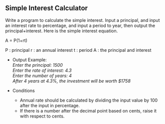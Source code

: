## Simple Interest Calculator

Write a program to calculate the simple interest.
Input a principal, and input an interest rate to percentage, and input a period to year, then output the principal+interest.
Here is the simple interest equation.

A = P(1+rt)

P : principal
r : an annual interest
t : period
A : the principal and interest

* Output Example:
  <br>*Enter the principal: 1500*
  <br>*Enter the rate of interest: 4.3*
  <br>*Enter the number of years: 4*
  <br>*After 4 years at 4.3%, the investment will be worth $1758*

* Conditions
  * Annual rate should be calculated by dividing the input value by 100 after the input in percentage.
  * If there is a number after the decimal point based on cents, raise it with respect to cents.
